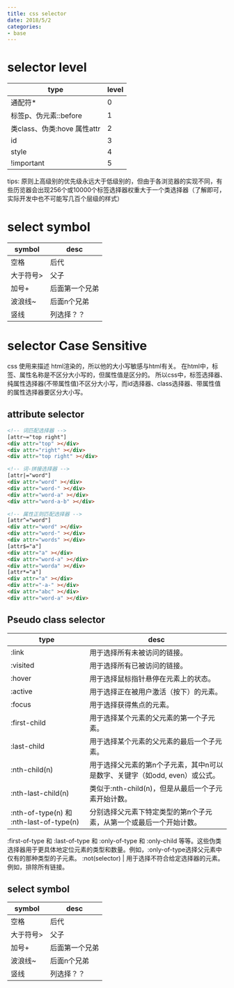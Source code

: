 ```yaml
---
title: css selector
date: 2018/5/2
categories: 
- base
---
```


# selector level
type                          | level
------------------------------|-----------------
通配符*                        | 0
标签p、伪元素::before           | 1
类class、伪类:hove 属性attr     | 2
id                             | 3
style                          | 4
!important                     | 5

tips: 原则上高级别的优先级永远大于低级别的，但由于各浏览器的实现不同，有些历览器会出现256个或10000个标签选择器权重大于一个类选择器（了解即可，实际开发中也不可能写几百个层级的样式）

# select symbol
symbol                | desc
----------------------|---------------
空格                  | 后代
大于符号>              | 父子
加号+                 | 后面第一个兄弟
波浪线~               | 后面n个兄弟
竖线                  | 列选择？？

# selector Case Sensitive
css 使用来描述 html渲染的，所以他的大小写敏感与html有关。
在html中，标签、属性名称是不区分大小写的，但属性值是区分的。
所以css中，标签选择器、纯属性选择器(不带属性值)不区分大小写，而id选择器、class选择器、带属性值的属性选择器要区分大小写。

## attribute selector
```html
<!-- 词匹配选择器 -->
[attr~="top right"]
<div attr="top" ></div>
<div attr="right" ></div>
<div attr="top right" ></div>

<!-- 词-拼接选择器 -->
[attr|="word"]
<div attr="word" ></div>
<div attr="word-" ></div>
<div attr="word-a" ></div>
<div attr="word-a-b" ></div>

<!-- 属性正则匹配选择器 -->
[attr^="word"]
<div attr="word" ></div>
<div attr="word-" ></div>
<div attr="words" ></div>
[attr$="a"]
<div attr="a" ></div>
<div attr="word-a" ></div>
<div attr="worda" ></div>
[attr*="a"]
<div attr="a" ></div>
<div attr="-a-" ></div>
<div attr="abc" ></div>
<div attr="word-a" ></div>
```

## Pseudo class selector
type | desc
--------------------|--------------------
:link               | 用于选择所有未被访问的链接。
:visited            | 用于选择所有已被访问的链接。
:hover              | 用于选择鼠标指针悬停在元素上的状态。
:active             | 用于选择正在被用户激活（按下）的元素。
:focus              | 用于选择获得焦点的元素。
:first-child        | 用于选择某个元素的父元素的第一个子元素。
:last-child         | 用于选择某个元素的父元素的最后一个子元素。
:nth-child(n)       | 用于选择父元素的第n个子元素，其中n可以是数字、关键字（如odd, even）或公式。
:nth-last-child(n)  | 类似于:nth-child(n)，但是从最后一个子元素开始计数。
:nth-of-type(n) 和 :nth-last-of-type(n) | 分别选择父元素下特定类型的第n个子元素，从第一个或最后一个开始计数。
:first-of-type 和 :last-of-type 和 :only-of-type 和 :only-child 等等。这些伪类选择器用于更具体地定位元素的类型和数量。例如，:only-of-type选择父元素中仅有的那种类型的子元素。
:not(selector)      | 用于选择不符合给定选择器的元素。例如，排除所有链接。


## select symbol
symbol                | desc
----------------------|---------------
空格                  | 后代
大于符号>              | 父子
加号+                 | 后面第一个兄弟
波浪线~               | 后面n个兄弟
竖线                  | 列选择？？
